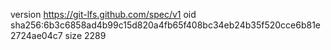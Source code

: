 version https://git-lfs.github.com/spec/v1
oid sha256:6b3c6858ad4b99c15d820a4fb65f408bc34eb24b35f520cce6b81e2724ae04c7
size 2289
